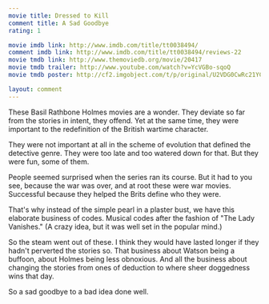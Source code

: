 ```yaml
---
movie title: Dressed to Kill
comment title: A Sad Goodbye
rating: 1

movie imdb link: http://www.imdb.com/title/tt0038494/
comment imdb link: http://www.imdb.com/title/tt0038494/reviews-22
movie tmdb link: http://www.themoviedb.org/movie/20417
movie tmdb trailer: http://www.youtube.com/watch?v=YcVGBo-sqoQ
movie tmdb poster: http://cf2.imgobject.com/t/p/original/U2VDG0CwRc21YCyt7ka1k59IL4.jpg

layout: comment
---
```


These Basil Rathbone Holmes movies are a wonder. They deviate so far from the stories in intent, they offend. Yet at the same time, they were important to the redefinition of the British wartime character.

They were not important at all in the scheme of evolution that defined the detective genre. They were too late and too watered down for that. But they were fun, some of them.

People seemed surprised when the series ran its course. But it had to you see, because the war was over, and at root these were war movies. Successful because they helped the Brits define who they were.

That's why instead of the simple pearl in a plaster bust, we have this elaborate business of codes. Musical codes after the fashion of "The Lady Vanishes." (A crazy idea, but it was well set in the popular mind.)

So the steam went out of these. I think they would have lasted longer if they hadn't perverted the stories so. That business about Watson being a buffoon, about Holmes being less obnoxious. And all the business about changing the stories from ones of deduction to where sheer doggedness wins that day.

So a sad goodbye to a bad idea done well.